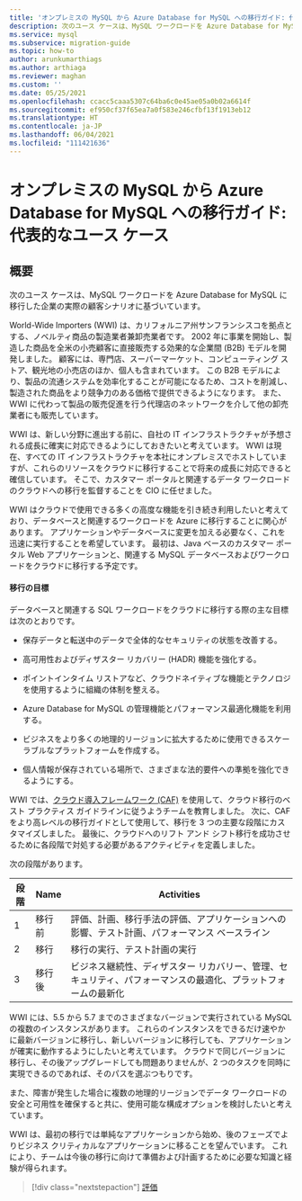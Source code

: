 ```yaml
---
title: 'オンプレミスの MySQL から Azure Database for MySQL への移行ガイド: 代表的なユース ケース'
description: 次のユース ケースは、MySQL ワークロードを Azure Database for MySQL に移行した企業の実際の顧客シナリオに基づいています。
ms.service: mysql
ms.subservice: migration-guide
ms.topic: how-to
author: arunkumarthiags
ms.author: arthiaga
ms.reviewer: maghan
ms.custom: ''
ms.date: 05/25/2021
ms.openlocfilehash: ccacc5caaa5307c64ba6c0e45ae05a0b02a6614f
ms.sourcegitcommit: ef950cf37f65ea7a0f583e246cfbf13f1913eb12
ms.translationtype: HT
ms.contentlocale: ja-JP
ms.lasthandoff: 06/04/2021
ms.locfileid: "111421636"
---
```

# <a name="mysql-on-premises-to-azure-database-for-mysql-migration-guide-representative-use-case"></a>オンプレミスの MySQL から Azure Database for MySQL への移行ガイド: 代表的なユース ケース

## <a name="overview"></a>概要

次のユース ケースは、MySQL ワークロードを Azure Database for MySQL に移行した企業の実際の顧客シナリオに基づいています。

World-Wide Importers (WWI) は、カリフォルニア州サンフランシスコを拠点とする、ノベルティ商品の製造業者兼卸売業者です。 2002 年に事業を開始し、製造した商品を全米の小売顧客に直接販売する効果的な企業間 (B2B) モデルを開発しました。 顧客には、専門店、スーパーマーケット、コンピューティング ストア、観光地の小売店のほか、個人も含まれています。 この B2B モデルにより、製品の流通システムを効率化することが可能になるため、コストを削減し、製造された商品をより競争力のある価格で提供できるようになります。 また、WWI に代わって製品の販売促進を行う代理店のネットワークを介して他の卸売業者にも販売しています。

WWI は、新しい分野に進出する前に、自社の IT インフラストラクチャが予想される成長に確実に対応できるようにしておきたいと考えています。 WWI は現在、すべての IT インフラストラクチャを本社にオンプレミスでホストしていますが、これらのリソースをクラウドに移行することで将来の成長に対応できると確信しています。 そこで、カスタマー ポータルと関連するデータ ワークロードのクラウドへの移行を監督することを CIO に任せました。

WWI はクラウドで使用できる多くの高度な機能を引き続き利用したいと考えており、データベースと関連するワークロードを Azure に移行することに関心があります。 アプリケーションやデータベースに変更を加える必要なく、これを迅速に実行することを希望しています。 最初は、Java ベースのカスタマー ポータル Web アプリケーションと、関連する MySQL データベースおよびワークロードをクラウドに移行する予定です。

#### <a name="migration-goals"></a>移行の目標

データベースと関連する SQL ワークロードをクラウドに移行する際の主な目標は次のとおりです。

  - 保存データと転送中のデータで全体的なセキュリティの状態を改善する。

  - 高可用性およびディザスター リカバリー (HADR) 機能を強化する。

  - ポイントインタイム リストアなど、クラウドネイティブな機能とテクノロジを使用するように組織の体制を整える。

  - Azure Database for MySQL の管理機能とパフォーマンス最適化機能を利用する。

  - ビジネスをより多くの地理的リージョンに拡大するために使用できるスケーラブルなプラットフォームを作成する。

  - 個人情報が保存されている場所で、さまざまな法的要件への準拠を強化できるようにする。

WWI では、[クラウド導入フレームワーク (CAF)](/azure/cloud-adoption-framework/) を使用して、クラウド移行のベスト プラクティス ガイドラインに従うようチームを教育しました。 次に、CAF をより高レベルの移行ガイドとして使用して、移行を 3 つの主要な段階にカスタマイズしました。 最後に、クラウドへのリフト アンド シフト移行を成功させるために各段階で対処する必要があるアクティビティを定義しました。

次の段階があります。

| 段階 | Name           | Activities                                                                                                     |
|-------|----------------|----------------------------------------------------------------------------------------------------------------|
| 1     | 移行前  | 評価、計画、移行手法の評価、アプリケーションへの影響、テスト計画、パフォーマンス ベースライン |
| 2     | 移行      | 移行の実行、テスト計画の実行                                                                          |
| 3     | 移行後 | ビジネス継続性、ディザスター リカバリー、管理、セキュリティ、パフォーマンスの最適化、プラットフォームの最新化 |

WWI には、5.5 から 5.7 までのさまざまなバージョンで実行されている MySQL の複数のインスタンスがあります。 これらのインスタンスをできるだけ速やかに最新バージョンに移行し、新しいバージョンに移行しても、アプリケーションが確実に動作するようにしたいと考えています。 クラウドで同じバージョンに移行し、その後アップグレードしても問題ありませんが、2 つのタスクを同時に実現できるのであれば、そのパスを選ぶつもりです。

また、障害が発生した場合に複数の地理的リージョンでデータ ワークロードの安全と可用性を確保すると共に、使用可能な構成オプションを検討したいと考えています。

WWI は、最初の移行では単純なアプリケーションから始め、後のフェーズでよりビジネス クリティカルなアプリケーションに移ることを望んでいます。 これにより、チームは今後の移行に向けて準備および計画するために必要な知識と経験が得られます。  

> [!div class="nextstepaction"]
> [評価](./assessment.md)